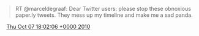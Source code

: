 > RT @marceldegraaf: Dear Twitter users: please stop these obnoxious paper\.ly tweets\. They mess up my timeline and make me a sad panda\.

<img src="../../media/tweet.ico" width="12" /> [Thu Oct 07 18:02:06 +0000 2010](https://twitter.com/DromerDenker/status/26672881496)